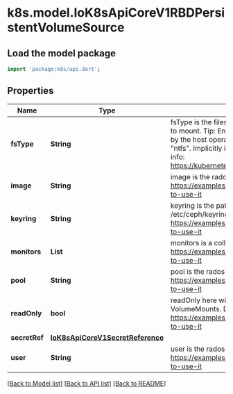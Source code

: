 # k8s.model.IoK8sApiCoreV1RBDPersistentVolumeSource

## Load the model package
```dart
import 'package:k8s/api.dart';
```

## Properties
Name | Type | Description | Notes
------------ | ------------- | ------------- | -------------
**fsType** | **String** | fsType is the filesystem type of the volume that you want to mount. Tip: Ensure that the filesystem type is supported by the host operating system. Examples: \"ext4\", \"xfs\", \"ntfs\". Implicitly inferred to be \"ext4\" if unspecified. More info: https://kubernetes.io/docs/concepts/storage/volumes#rbd | [optional] 
**image** | **String** | image is the rados image name. More info: https://examples.k8s.io/volumes/rbd/README.md#how-to-use-it | 
**keyring** | **String** | keyring is the path to key ring for RBDUser. Default is /etc/ceph/keyring. More info: https://examples.k8s.io/volumes/rbd/README.md#how-to-use-it | [optional] 
**monitors** | **List<String>** | monitors is a collection of Ceph monitors. More info: https://examples.k8s.io/volumes/rbd/README.md#how-to-use-it | [default to const []]
**pool** | **String** | pool is the rados pool name. Default is rbd. More info: https://examples.k8s.io/volumes/rbd/README.md#how-to-use-it | [optional] 
**readOnly** | **bool** | readOnly here will force the ReadOnly setting in VolumeMounts. Defaults to false. More info: https://examples.k8s.io/volumes/rbd/README.md#how-to-use-it | [optional] 
**secretRef** | [**IoK8sApiCoreV1SecretReference**](IoK8sApiCoreV1SecretReference.md) |  | [optional] 
**user** | **String** | user is the rados user name. Default is admin. More info: https://examples.k8s.io/volumes/rbd/README.md#how-to-use-it | [optional] 

[[Back to Model list]](../README.md#documentation-for-models) [[Back to API list]](../README.md#documentation-for-api-endpoints) [[Back to README]](../README.md)



